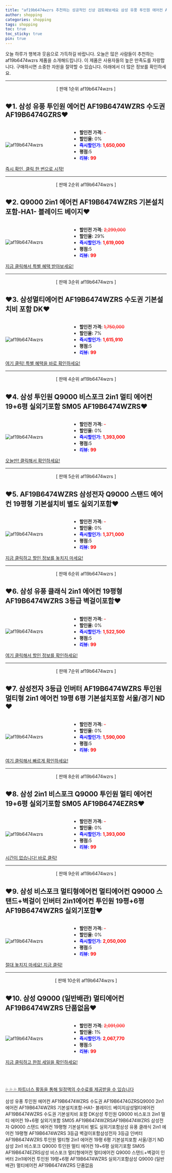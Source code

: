 ```yaml
---
title: "af19b6474wzrs 추천하는 성공적인 신상 검토해보세요 삼성 유풍 투인원 에어컨 AF19B6474WZRS"
author: shopping
categories: shopping
tags: shopping
toc: true
toc_sticky: true
pin: true
---
```

오늘 하루가 행복과 웃음으로 가득하길 바랍니다. 오늘은 많은 사람들이 추천하는 af19b6474wzrs 제품을 소개해드립니다. 이 제품은 사용자들의 높은 만족도를 자랑합니다. 구매하시면 소중한 자원을 절약할 수 있습니다. 아래에서 더 많은 정보를 확인하세요.

---
<p class="toplist" style="margin: 0 auto; display: block; width: fit-content;">[ 판매 1순위 af19b6474wzrs ]</p>

<h2><strong>❤️1. 삼성 유풍 투인원 에어컨 AF19B6474WZRS 수도권 AF19B6474GZRS❤️</strong></h2>

<div style="display: flex; align-items: center;">
    <div style="flex: 0.4;">
        <img src="https://thumbnail7.coupangcdn.com/thumbnails/remote/230x230ex/image/vendor_inventory/9bcc/c570c3b667bc2540af3ce20054893e89dc653737a74e9e86df067c314d78.jpg" alt="af19b6474wzrs" style="max-width: 100%;">
    </div>
    <div style="flex: 0.6; margin-left: 10px;">
        <ul>
            <li><strong>할인전 가격:</strong> <del style="color: red;">-</del></li>
            <li><strong>할인율:</strong> 0%</li>
            <li><span style='color:blue'><strong>즉시할인가:</strong></span> <span style='color:red'><strong>1,650,000</strong></span></li>
            <li><strong>평점:</strong>5</li>
            <li><span style='color:blue'><strong>리뷰:</strong></span> <span style='color:red'><strong>99</strong></span></li>
        </ul>
    </div>
</div>
<div class="center">
    <a href="https://William4Davisa.github.io?lptag=AF9450613&subid=githubio&pageKey=8120672916&traceid=V0-153&itemId=23034301117&vendorItemId=90068054879" class="myButton">
        즉시 확인, 클릭 한 번으로 시작!
    </a>
</div>


---
<p class="toplist" style="margin: 0 auto; display: block; width: fit-content;">[ 판매 2순위 af19b6474wzrs ]</p>

<h2><strong>❤️2. Q9000 2in1 에어컨 AF19B6474WZRS 기본설치포함-HA1- 블레이드 베이지❤️</strong></h2>

<div style="display: flex; align-items: center;">
    <div style="flex: 0.4;">
        <img src="https://thumbnail10.coupangcdn.com/thumbnails/remote/230x230ex/image/vendor_inventory/2df9/e3de716ff990c1a37720eeec36208951d72e2a7ac2fc4a64d23a013447d4.jpg" alt="af19b6474wzrs" style="max-width: 100%;">
    </div>
    <div style="flex: 0.6; margin-left: 10px;">
        <ul>
            <li><strong>할인전 가격:</strong> <del style="color: red;">2,299,000</del></li>
            <li><strong>할인율:</strong> 29%</li>
            <li><span style='color:blue'><strong>즉시할인가:</strong></span> <span style='color:red'><strong>1,619,000</strong></span></li>
            <li><strong>평점:</strong>5</li>
            <li><span style='color:blue'><strong>리뷰:</strong></span> <span style='color:red'><strong>99</strong></span></li>
        </ul>
    </div>
</div>
<div class="center">
    <a href="https://William4Davisa.github.io?lptag=AF9450613&subid=githubio&pageKey=7989664487&traceid=V0-153&itemId=22206685699&vendorItemId=89252795233" class="myButton">
        지금 클릭해서 특별 혜택 받아보세요!
    </a>
</div>


---
<p class="toplist" style="margin: 0 auto; display: block; width: fit-content;">[ 판매 3순위 af19b6474wzrs ]</p>

<h2><strong>❤️3. 삼성멀티에어컨 AF19B6474WZRS 수도권 기본설치비 포함 DK❤️</strong></h2>

<div style="display: flex; align-items: center;">
    <div style="flex: 0.4;">
        <img src="https://thumbnail8.coupangcdn.com/thumbnails/remote/230x230ex/image/vendor_inventory/2279/d6a526158da429690068d77ede5814849b5445a391cfa668bd6282aa87bd.jpg" alt="af19b6474wzrs" style="max-width: 100%;">
    </div>
    <div style="flex: 0.6; margin-left: 10px;">
        <ul>
            <li><strong>할인전 가격:</strong> <del style="color: red;">1,750,000</del></li>
            <li><strong>할인율:</strong> 7%</li>
            <li><span style='color:blue'><strong>즉시할인가:</strong></span> <span style='color:red'><strong>1,615,910</strong></span></li>
            <li><strong>평점:</strong>5</li>
            <li><span style='color:blue'><strong>리뷰:</strong></span> <span style='color:red'><strong>99</strong></span></li>
        </ul>
    </div>
</div>
<div class="center">
    <a href="https://William4Davisa.github.io?lptag=AF9450613&subid=githubio&pageKey=6713920710&traceid=V0-153&itemId=15595948067&vendorItemId=82814751582" class="myButton">
        여기 클릭! 특별 혜택을 바로 확인하세요!
    </a>
</div>


---
<p class="toplist" style="margin: 0 auto; display: block; width: fit-content;">[ 판매 4순위 af19b6474wzrs ]</p>

<h2><strong>❤️4. 삼성 투인원 Q9000 비스포크 2in1 멀티 에어컨 19+6평 실외기포함 SM05 AF19B6474WZRS❤️</strong></h2>

<div style="display: flex; align-items: center;">
    <div style="flex: 0.4;">
        <img src="https://thumbnail7.coupangcdn.com/thumbnails/remote/230x230ex/image/vendor_inventory/46cd/6bff8c9c915c431c2e7e8d186ff9d2ab8634f7e7e7c7837758c40516c8c2.jpg" alt="af19b6474wzrs" style="max-width: 100%;">
    </div>
    <div style="flex: 0.6; margin-left: 10px;">
        <ul>
            <li><strong>할인전 가격:</strong> <del style="color: red;">-</del></li>
            <li><strong>할인율:</strong> 0%</li>
            <li><span style='color:blue'><strong>즉시할인가:</strong></span> <span style='color:red'><strong>1,393,000</strong></span></li>
            <li><strong>평점:</strong>5</li>
            <li><span style='color:blue'><strong>리뷰:</strong></span> <span style='color:red'><strong>99</strong></span></li>
        </ul>
    </div>
</div>
<div class="center">
    <a href="https://William4Davisa.github.io?lptag=AF9450613&subid=githubio&pageKey=8247657453&traceid=V0-153&itemId=23740260370&vendorItemId=89354932246" class="myButton">
        오늘만! 클릭해서 확인하세요!
    </a>
</div>


---
<p class="toplist" style="margin: 0 auto; display: block; width: fit-content;">[ 판매 5순위 af19b6474wzrs ]</p>

<h2><strong>❤️5. AF19B6474WZRS 삼성전자 Q9000 스탠드 에어컨 19평형 기본설치비 별도 실외기포함❤️</strong></h2>

<div style="display: flex; align-items: center;">
    <div style="flex: 0.4;">
        <img src="https://thumbnail10.coupangcdn.com/thumbnails/remote/230x230ex/image/vendor_inventory/275f/c59f32334488d1e4dd3dca99ea41eaed1feeb44d8a41fadd58537774d70f.jpg" alt="af19b6474wzrs" style="max-width: 100%;">
    </div>
    <div style="flex: 0.6; margin-left: 10px;">
        <ul>
            <li><strong>할인전 가격:</strong> <del style="color: red;">-</del></li>
            <li><strong>할인율:</strong> 0%</li>
            <li><span style='color:blue'><strong>즉시할인가:</strong></span> <span style='color:red'><strong>1,371,000</strong></span></li>
            <li><strong>평점:</strong>5</li>
            <li><span style='color:blue'><strong>리뷰:</strong></span> <span style='color:red'><strong>99</strong></span></li>
        </ul>
    </div>
</div>
<div class="center">
    <a href="https://William4Davisa.github.io?lptag=AF9450613&subid=githubio&pageKey=8163838091&traceid=V0-153&itemId=23286698731&vendorItemId=90318961191" class="myButton">
        지금 클릭하고 할인 정보를 놓치지 마세요!
    </a>
</div>


---
<p class="toplist" style="margin: 0 auto; display: block; width: fit-content;">[ 판매 6순위 af19b6474wzrs ]</p>

<h2><strong>❤️6. 삼성 유풍 클래식 2in1 에어컨 19평형 AF19B6474WZRS 3등급 벽걸이포함❤️</strong></h2>

<div style="display: flex; align-items: center;">
    <div style="flex: 0.4;">
        <img src="https://thumbnail9.coupangcdn.com/thumbnails/remote/230x230ex/image/vendor_inventory/b7a5/ed4e56111ca706c883f7a1e63e70c3eed523a6f75e7b2febf4d6a0534696.jpg" alt="af19b6474wzrs" style="max-width: 100%;">
    </div>
    <div style="flex: 0.6; margin-left: 10px;">
        <ul>
            <li><strong>할인전 가격:</strong> <del style="color: red;">-</del></li>
            <li><strong>할인율:</strong> 0%</li>
            <li><span style='color:blue'><strong>즉시할인가:</strong></span> <span style='color:red'><strong>1,522,500</strong></span></li>
            <li><strong>평점:</strong>5</li>
            <li><span style='color:blue'><strong>리뷰:</strong></span> <span style='color:red'><strong>99</strong></span></li>
        </ul>
    </div>
</div>
<div class="center">
    <a href="https://William4Davisa.github.io?lptag=AF9450613&subid=githubio&pageKey=7797090346&traceid=V0-153&itemId=21107604875&vendorItemId=88169500631" class="myButton">
        여기 클릭해서 할인 정보를 확인하세요!
    </a>
</div>


---
<p class="toplist" style="margin: 0 auto; display: block; width: fit-content;">[ 판매 7순위 af19b6474wzrs ]</p>

<h2><strong>❤️7. 삼성전자 3등급 인버터 AF19B6474WZRS 투인원 멀티형 2in1 에어컨 19평 6평 기본설치포함 서울/경기 ND❤️</strong></h2>

<div style="display: flex; align-items: center;">
    <div style="flex: 0.4;">
        <img src="https://thumbnail7.coupangcdn.com/thumbnails/remote/230x230ex/image/vendor_inventory/4760/b607ab41836b7cb4b8f914974295f221ad216885c6c7fad76beaf5316714.jpg" alt="af19b6474wzrs" style="max-width: 100%;">
    </div>
    <div style="flex: 0.6; margin-left: 10px;">
        <ul>
            <li><strong>할인전 가격:</strong> <del style="color: red;">-</del></li>
            <li><strong>할인율:</strong> 0%</li>
            <li><span style='color:blue'><strong>즉시할인가:</strong></span> <span style='color:red'><strong>1,590,000</strong></span></li>
            <li><strong>평점:</strong>5</li>
            <li><span style='color:blue'><strong>리뷰:</strong></span> <span style='color:red'><strong>99</strong></span></li>
        </ul>
    </div>
</div>
<div class="center">
    <a href="https://William4Davisa.github.io?lptag=AF9450613&subid=githubio&pageKey=7403139435&traceid=V0-153&itemId=19165630418&vendorItemId=86284012528" class="myButton">
        여기 클릭해서 빠르게 확인하세요!
    </a>
</div>


---
<p class="toplist" style="margin: 0 auto; display: block; width: fit-content;">[ 판매 8순위 af19b6474wzrs ]</p>

<h2><strong>❤️8. 삼성 2in1 비스포크 Q9000 투인원 멀티 에어컨 19+6평 실외기포함 SM05 AF19B6474EZRS❤️</strong></h2>

<div style="display: flex; align-items: center;">
    <div style="flex: 0.4;">
        <img src="https://thumbnail8.coupangcdn.com/thumbnails/remote/230x230ex/image/vendor_inventory/6138/c2834323d0def1bad9d51888cf934e9f6cf6b4e7a291c8eb4572098c3e8e.jpg" alt="af19b6474wzrs" style="max-width: 100%;">
    </div>
    <div style="flex: 0.6; margin-left: 10px;">
        <ul>
            <li><strong>할인전 가격:</strong> <del style="color: red;">-</del></li>
            <li><strong>할인율:</strong> 0%</li>
            <li><span style='color:blue'><strong>즉시할인가:</strong></span> <span style='color:red'><strong>1,393,000</strong></span></li>
            <li><strong>평점:</strong>5</li>
            <li><span style='color:blue'><strong>리뷰:</strong></span> <span style='color:red'><strong>99</strong></span></li>
        </ul>
    </div>
</div>
<div class="center">
    <a href="https://William4Davisa.github.io?lptag=AF9450613&subid=githubio&pageKey=8238225955&traceid=V0-153&itemId=23710729549&vendorItemId=89353450201" class="myButton">
        시간이 없습니다! 바로 클릭!
    </a>
</div>


---
<p class="toplist" style="margin: 0 auto; display: block; width: fit-content;">[ 판매 9순위 af19b6474wzrs ]</p>

<h2><strong>❤️9. 삼성 비스포크 멀티형에어컨 멀티에어컨 Q9000 스탠드+벽걸이 인버터 2in1에어컨 투인원 19평+6평 AF19B6474WZRS 실외기포함❤️</strong></h2>

<div style="display: flex; align-items: center;">
    <div style="flex: 0.4;">
        <img src="https://thumbnail7.coupangcdn.com/thumbnails/remote/230x230ex/image/vendor_inventory/af8b/166804e35c0dc013eecaa7823736783619f17995b11b8a207926a77ae48a.png" alt="af19b6474wzrs" style="max-width: 100%;">
    </div>
    <div style="flex: 0.6; margin-left: 10px;">
        <ul>
            <li><strong>할인전 가격:</strong> <del style="color: red;">-</del></li>
            <li><strong>할인율:</strong> 0%</li>
            <li><span style='color:blue'><strong>즉시할인가:</strong></span> <span style='color:red'><strong>2,050,000</strong></span></li>
            <li><strong>평점:</strong>5</li>
            <li><span style='color:blue'><strong>리뷰:</strong></span> <span style='color:red'><strong>99</strong></span></li>
        </ul>
    </div>
</div>
<div class="center">
    <a href="https://William4Davisa.github.io?lptag=AF9450613&subid=githubio&pageKey=7303699899&traceid=V0-153&itemId=18695824277&vendorItemId=85829638102" class="myButton">
        절대 놓치지 마세요! 지금 클릭!
    </a>
</div>


---
<p class="toplist" style="margin: 0 auto; display: block; width: fit-content;">[ 판매 10순위 af19b6474wzrs ]</p>

<h2><strong>❤️10. 삼성 Q9000 (일반배관) 멀티에어컨 AF19B6474WZRS 단품없음❤️</strong></h2>

<div style="display: flex; align-items: center;">
    <div style="flex: 0.4;">
        <img src="https://thumbnail6.coupangcdn.com/thumbnails/remote/230x230ex/image/vendor_inventory/be69/3cb5fa5cfb9f8de78d791502c0e812f2a58d3a50ab3c1655a8ee0e4695e0.jpg" alt="af19b6474wzrs" style="max-width: 100%;">
    </div>
    <div style="flex: 0.6; margin-left: 10px;">
        <ul>
            <li><strong>할인전 가격:</strong> <del style="color: red;">2,091,000</del></li>
            <li><strong>할인율:</strong> 1%</li>
            <li><span style='color:blue'><strong>즉시할인가:</strong></span> <span style='color:red'><strong>2,067,770</strong></span></li>
            <li><strong>평점:</strong>5</li>
            <li><span style='color:blue'><strong>리뷰:</strong></span> <span style='color:red'><strong>99</strong></span></li>
        </ul>
    </div>
</div>
<div class="center">
    <a href="https://William4Davisa.github.io?lptag=AF9450613&subid=githubio&pageKey=8115160270&traceid=V0-153&itemId=23005887494&vendorItemId=90039772336" class="myButton">
        지금 클릭하고 한정 세일을 확인하세요!
    </a>
</div>

<br><br><br>[💦 💦 💦 파트너스 활동을 통해 일정액의 수수료를 제공받을 수 있습니다](https://link.coupang.com/a/bcpT2c)<br><br>삼성 유풍 투인원 에어컨 AF19B6474WZRS 수도권 AF19B6474GZRSQ9000 2in1 에어컨 AF19B6474WZRS 기본설치포함-HA1- 블레이드 베이지삼성멀티에어컨 AF19B6474WZRS 수도권 기본설치비 포함 DK삼성 투인원 Q9000 비스포크 2in1 멀티 에어컨 19+6평 실외기포함 SM05 AF19B6474WZRSAF19B6474WZRS 삼성전자 Q9000 스탠드 에어컨 19평형 기본설치비 별도 실외기포함삼성 유풍 클래식 2in1 에어컨 19평형 AF19B6474WZRS 3등급 벽걸이포함삼성전자 3등급 인버터 AF19B6474WZRS 투인원 멀티형 2in1 에어컨 19평 6평 기본설치포함 서울/경기 ND삼성 2in1 비스포크 Q9000 투인원 멀티 에어컨 19+6평 실외기포함 SM05 AF19B6474EZRS삼성 비스포크 멀티형에어컨 멀티에어컨 Q9000 스탠드+벽걸이 인버터 2in1에어컨 투인원 19평+6평 AF19B6474WZRS 실외기포함삼성 Q9000 (일반배관) 멀티에어컨 AF19B6474WZRS 단품없음